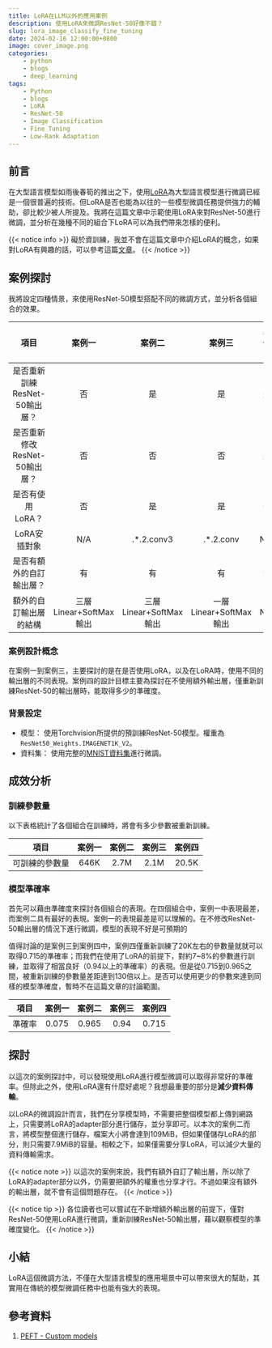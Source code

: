 ```yaml
---
title: LoRA在LLM以外的應用案例
description: 使用LoRA來微調ResNet-50好像不錯？
slug: lora_image_classify_fine_tuning
date: 2024-02-16 12:00:00+0800
image: cover_image.png
categories:
    - python
    - blogs
    - deep_learning
tags:
    - Python
    - blogs
    - LoRA
    - ResNet-50
    - Image Classification
    - Fine Tuning
    - Low-Rank Adaptation
---
```


## 前言

在大型語言模型如雨後春筍的推出之下，使用[LoRA](https://arxiv.org/abs/2106.09685)為大型語言模型進行微調已經是一個很普遍的技術。但LoRA是否也能為以往的一些模型微調任務提供強力的輔助，卻比較少被人所提及。我將在這篇文章中示範使用LoRA來對ResNet-50進行微調，並分析在幾種不同的組合下LoRA可以為我們帶來怎樣的便利。

{{< notice info >}}
礙於資訓練，我並不會在這篇文章中介紹LoRA的概念，如果對LoRA有興趣的話，可以參考這篇[文章](https://towardsdatascience.com/understanding-lora-low-rank-adaptation-for-finetuning-large-models-936bce1a07c6)。
{{< /notice >}}

## 案例探討

我將設定四種情景，來使用ResNet-50模型搭配不同的微調方式，並分析各個組合的效果。

|             項目              |             案例一            |             案例二           |            案例三          |             案例四          |
|:---------------------------: |:----------------------------:|:---------------------------:|:-------------------------:|:---------------------------:|
|  是否重新訓練ResNet-50輸出層？   |              否              |              是             |            是             |                是            |
|  是否重新修改ResNet-50輸出層？   |              否              |              否             |            否             |                是            |
|  是否有使用LoRA？               |              否             |               是            |             是             |                否            |
|  LoRA安插對象                  |              N/A            |          .*.2.conv3         |            .*.2.conv       |              N/A            |
|  是否有額外的自訂輸出層？         |              有             |              有             |              有             |              無             |
|  額外的自訂輸出層的結構           |    三層Linear+SoftMax輸出    |    三層Linear+SoftMax輸出    |    一層Linear+SoftMax輸出    |              N/A            |

### 案例設計概念

在案例一到案例三，主要探討的是在是否使用LoRA，以及在LoRA時，使用不同的輸出層的不同表現。案例四的設計目標主要為探討在不使用額外輸出層，僅重新訓練ResNet-50的輸出層時，能取得多少的準確度。

### 背景設定

* 模型： 使用Torchvision所提供的預訓練ResNet-50模型。權重為`ResNet50_Weights.IMAGENET1K_V2`。
* 資料集： 使用完整的[MNIST資料集](https://zh-yue.wikipedia.org/wiki/MNIST%E6%95%B8%E6%93%9A%E9%9B%86)進行微調。


## 成效分析

### 訓練參數量

以下表格統計了各個組合在訓練時，將會有多少參數被重新訓練。

|         項目       |             案例一            |             案例二           |            案例三          |             案例四           |
|:----------------: |:----------------------------:|:---------------------------:|:-------------------------:|:---------------------------:|
|    可訓練的參數量    |             646K            |               2.7M          |             2.1M          |               20.5K          |

### 模型準確率

首先可以藉由準確度來探討各個組合的表現。在四個組合中，案例一中表現最差，而案例二具有最好的表現。案例一的表現最差是可以理解的。在不修改ResNet-50輸出層的情況下進行微調，模型的表現不好是可預期的

值得討論的是案例三到案例四中，案例四僅重新訓練了20K左右的參數量就就可以取得0.715的準確率；而我們在使用了LoRA的前提下，對約7~8%的參數進行訓練，並取得了相當良好（0.94以上的準確率）的表現。但是從0.715到0.965之間，被重新訓練的參數量差距達到130倍以上。是否可以使用更少的參數來達到同樣的模型準確度，暫時不在這篇文章的討論範圍。

|         項目       |             案例一            |             案例二           |            案例三          |             案例四           |
|:----------------: |:----------------------------:|:---------------------------:|:-------------------------:|:---------------------------:|
|        準確率      |              0.075           |              0.965          |             0.94          |              0.715          |

## 探討

以這次的案例探討中，可以發現使用LoRA進行模型微調可以取得非常好的準確率。但除此之外，使用LoRA還有什麼好處呢？我想最重要的部分是**減少資料傳輸**。

以LoRA的微調設計而言，我們在分享模型時，不需要把整個模型都上傳到網路上，只需要將LoRA的adapter部分進行儲存，並分享即可。以本次的案例二而言，將模型整個進行儲存，檔案大小將會達到109MiB，但如果僅儲存LoRA的部分，則只需要7.9MiB的容量。相較之下，如果僅需要分享LoRA，可以減少大量的資料傳輸需求。

{{< notice note >}}
以這次的案例來說，我們有額外自訂了輸出層，所以除了LoRA的adapter部分以外，仍需要把額外的權重也分享才行。不過如果沒有額外的輸出層，就不會有這個問題存在。
{{< /notice >}}

{{< notice tip >}}
各位讀者也可以嘗試在不新增額外輸出層的前提下，僅對ResNet-50使用LoRA進行微調，重新訓練ResNet-50輸出層，藉以觀察模型的準確度變化。
{{< /notice >}}

## 小結

LoRA這個微調方法，不僅在大型語言模型的應用場景中可以帶來很大的幫助，其實用在傳統的模型微調任務中也能有強大的表現。

## 參考資料

1. [PEFT - Custom models](https://huggingface.co/docs/peft/developer_guides/custom_models)